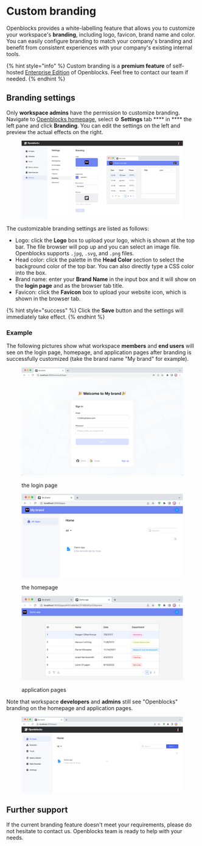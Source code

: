 # Custom branding

Openblocks provides a white-labelling feature that allows you to customize your workspace's **branding**, including logo, favicon, brand name and color. You can easily configure branding to match your company's branding and benefit from consistent experiences with your company's existing internal tools.

{% hint style="info" %}
Custom branding is a **premium feature** of self-hosted [Enterprise Edition](../self-hosting/enterprise-edition.md) of Openblocks. Feel free to contact our team if needed.
{% endhint %}

## Branding settings

Only **workspace admins** have the permission to customize branding. Navigate to [Openblocks homepage](https://cloud.openblocks.dev/), select ⚙️ **Settings** tab **** in **** the left pane and click **Branding**. You can edit the settings on the left and preview the actual effects on the right.

<figure><img src="../.gitbook/assets/custom-branding-1.png" alt=""><figcaption></figcaption></figure>

The customizable branding settings are listed as follows:

* Logo: click the **Logo** box to upload your logo, which is shown at the top bar. The file browser will pop up and you can select an image file. Openblocks supports `.jpg`, `.svg`, and `.png` files.
* Head color: click the palette in the **Head Color** section to select the background color of the top bar. You can also directly type a CSS color into the box.
* Brand name: enter your **Brand Name** in the input box and it will show on the **login page** and as the browser tab title.
* Favicon: click the **Favicon** box to upload your website icon, which is shown in the browser tab.

{% hint style="success" %}
Click the **Save** button and the settings will immediately take effect.
{% endhint %}

### Example&#x20;

The following pictures show what workspace **members** and **end users** will see on the login page, homepage, and application pages after branding is successfully customized (take the brand name "My brand" for example).

<figure><img src="../.gitbook/assets/custom-branding-5.png" alt=""><figcaption><p>the login page</p></figcaption></figure>

<figure><img src="../.gitbook/assets/custom-branding-2.png" alt=""><figcaption><p>the homepage</p></figcaption></figure>

<figure><img src="../.gitbook/assets/custom-branding-3.png" alt=""><figcaption><p>application pages</p></figcaption></figure>

Note that workspace **developers** and **admins** still see "Openblocks" branding on the homepage and application pages.

<figure><img src="../.gitbook/assets/custom-branding-4.png" alt=""><figcaption></figcaption></figure>

## Further support

If the current branding feature doesn't meet your requirements, please do not hesitate to contact us. Openblocks team is ready to help with your needs.

